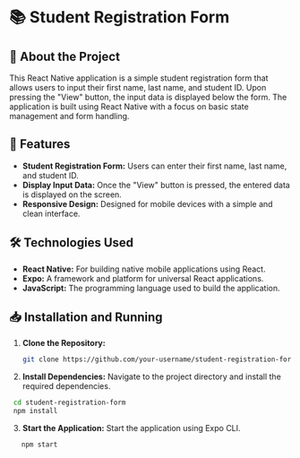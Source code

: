 # 📚 Student Registration Form

## 📝 About the Project
This React Native application is a simple student registration form that allows users to input their first name, last name, and student ID. Upon pressing the "View" button, the input data is displayed below the form. The application is built using React Native with a focus on basic state management and form handling.

## 🚀 Features
- **Student Registration Form:** Users can enter their first name, last name, and student ID.
- **Display Input Data:** Once the "View" button is pressed, the entered data is displayed on the screen.
- **Responsive Design:** Designed for mobile devices with a simple and clean interface.

## 🛠 Technologies Used
- **React Native:** For building native mobile applications using React.
- **Expo:** A framework and platform for universal React applications.
- **JavaScript:** The programming language used to build the application.

## 📥 Installation and Running

1. **Clone the Repository:**
   ```bash
   git clone https://github.com/your-username/student-registration-form.git
   ```
2. **Install Dependencies:**
Navigate to the project directory and install the required dependencies.
  ```bash
   cd student-registration-form
   npm install
```
3. **Start the Application:** 
Start the application using Expo CLI.
```bash
   npm start
```
